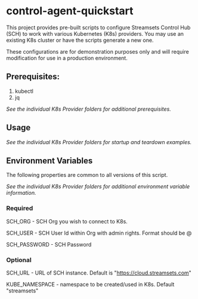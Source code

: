 # control-agent-quickstart

This project provides pre-built scripts to configure Streamsets Control Hub (SCH) to work with various Kubernetes (K8s) providers.  You may use an existing K8s cluster or have the scripts generate a new one.

These configurations are for demonstration purposes only and will require modification for use in a production environment.


## Prerequisites:

1. kubectl
2. jq

*See the individual K8s Provider folders for additional prerequisites.*


## Usage

*See the individual K8s Provider folders for startup and teardown examples.*


## Environment Variables
The following properties are common to all versions of this script.  

*See the individual K8s Provider folders for additional environment variable information.*


### Required

SCH_ORG - SCH Org you wish to connect to K8s.

SCH_USER - SCH User Id within Org with admin rights.  Format should be <user>@<org>

SCH_PASSWORD - SCH Password


### Optional

SCH_URL - URL of SCH instance.  Default is "https://cloud.streamsets.com"

KUBE_NAMESPACE - namespace to be created/used in K8s.  Default "streamsets"
